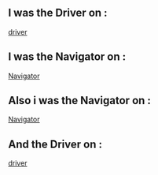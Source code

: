## I was the Driver on : 
[driver](https://github.com/abu-al3ees/code201/pull/1)

## I was the Navigator on :
[Navigator](https://github.com/reem-alqurm/Lab02/pull/1)

## Also i was the Navigator on :
[Navigator](https://github.com/reem-alqurm/Lab02/pull/2)

## And the Driver on :
[driver](https://github.com/M7madMomani2/About-Me/pull/1)


